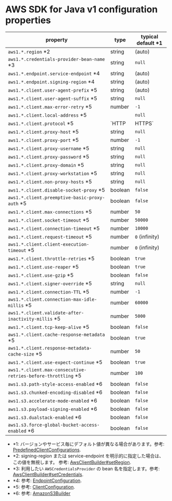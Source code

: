 # AWS SDK for Java v1 configuration properties

| property                                | type    | typical default *1
| --------------------------------------- | ------- | ----
| `aws1.*.region` \*2                     | string  | (auto)
| `aws1.*.credentials-provider-bean-name` \*3 | string | `null`
| `aws1.*.endpoint.service-endpoint` \*4  | string  | (auto)
| `aws1.*.endpoint.signing-region`  \*4   | string  | (auto)
| `aws1.*.client.user-agent-prefix` \*5   | string  | (auto)
| `aws1.*.client.user-agent-suffix` \*5   | string  | `null`
| `aws1.*.client.max-error-retry` \*5     | number  | `-1`
| `aws1.*.client.local-address` \*5       |         | `null`
| `aws1.*.client.protocol` \*5            | `HTTP|HTTPS` | `HTTPS`
| `aws1.*.client.proxy-host` \*5          | string  | `null`
| `aws1.*.client.proxy-port` \*5          | number  | `-1`
| `aws1.*.client.proxy-username` \*5      | string  | `null`
| `aws1.*.client.proxy-password` \*5      | string  | `null`
| `aws1.*.client.proxy-domain` \*5        | string  | `null`
| `aws1.*.client.proxy-workstation` \*5   | string  | `null`
| `aws1.*.client.non-proxy-hosts` \*5     | string  | `null`
| `aws1.*.client.disable-socket-proxy` \*5 | boolean | `false`
| `aws1.*.client.preemptive-basic-proxy-auth` \*5 | boolean | `false`
| `aws1.*.client.max-connections` \*5     | number  | `50`
| `aws1.*.client.socket-timeout` \*5      | number  | `50000`
| `aws1.*.client.connection-timeout` \*5  | number  | `10000`
| `aws1.*.client.request-timeout` \*5     | number  | `0` (infinity)
| `aws1.*.client.client-execution-timeout` \*5 | number | `0` (infinity)
| `aws1.*.client.throttle-retries` \*5    | boolean | `true`
| `aws1.*.client.use-reaper` \*5          | boolean | `true`
| `aws1.*.client.use-gzip` \*5            | boolean | `false`
| `aws1.*.client.signer-override` \*5     | string  | `null`
| `aws1.*.client.connection-TTL` \*5      | number  | `-1`
| `aws1.*.client.connection-max-idle-millis` \*5 | number | `60000`
| `aws1.*.client.validate-after-inactivity-millis` \*5 | number | `5000`
| `aws1.*.client.tcp-keep-alive` \*5      | boolean | `false`
| `aws1.*.client.cache-response-metadata` \*5 | boolean | `true`
| `aws1.*.client.response-metadata-cache-size` \*5 | number | `50`
| `aws1.*.client.use-expect-continue` \*5 | boolean | `true`
| `aws1.*.client.max-consecutive-retries-before-throttling` \*5 | number | `100`
| `aws1.s3.path-style-access-enabled` \*6 | boolean | `false`
| `aws1.s3.chunked-encoding-disabled` \*6 | boolean | `false`
| `aws1.s3.accelerate-mode-enabled` \*6   | boolean | `false`
| `aws1.s3.payload-signing-enabled` \*6   | boolean | `false`
| `aws1.s3.dualstack-enabled` \*6         | boolean | `false`
| `aws1.s3.force-global-bucket-access-enabled` \*6 | boolean | `false`

* \*1: バージョンやサービス毎にデフォルト値が異なる場合があります。参考: [PredefinedClientConfigurations](https://github.com/aws/aws-sdk-java/blob/master/aws-java-sdk-core/src/main/java/com/amazonaws/PredefinedClientConfigurations.java).
* \*2: signing-region または service-endpoint を明示的に指定した場合は、この値を無視します。 参考: [AwsClientBuilder#setRegion](https://github.com/aws/aws-sdk-java/blob/master/aws-java-sdk-core/src/main/java/com/amazonaws/client/builder/AwsClientBuilder.java#L215).
* \*3: 利用したい `AWSCredentialsProvider` の bean 名を指定します。参考: [AwsClientBuilder#setCredentials](https://github.com/aws/aws-sdk-java/blob/master/aws-java-sdk-core/src/main/java/com/amazonaws/client/builder/AwsClientBuilder.java#L110).
* \*4: 参考: [EndpointConfiguration](https://github.com/aws/aws-sdk-java/blob/master/aws-java-sdk-core/src/main/java/com/amazonaws/client/builder/AwsClientBuilder.java#L559).
* \*5: 参考: [ClientConfiguration](https://github.com/aws/aws-sdk-java/blob/master/aws-java-sdk-core/src/main/java/com/amazonaws/ClientConfiguration.java).
* \*6: 参考: [AmazonS3Builder](https://github.com/aws/aws-sdk-java/blob/master/aws-java-sdk-s3/src/main/java/com/amazonaws/services/s3/AmazonS3Builder.java)

